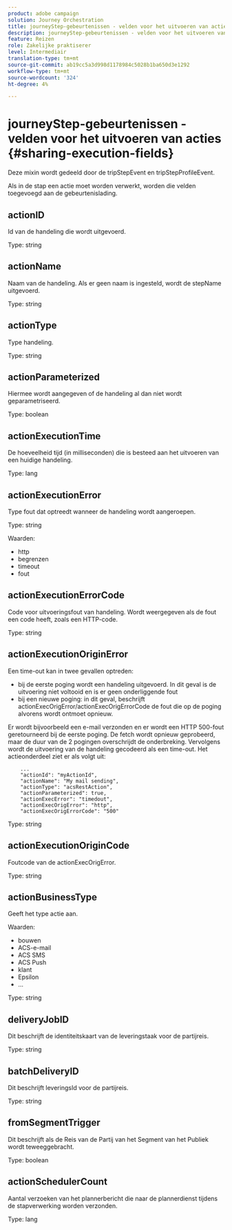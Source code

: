 ```yaml
---
product: adobe campaign
solution: Journey Orchestration
title: journeyStep-gebeurtenissen - velden voor het uitvoeren van acties
description: journeyStep-gebeurtenissen - velden voor het uitvoeren van acties
feature: Reizen
role: Zakelijke praktiserer
level: Intermediair
translation-type: tm+mt
source-git-commit: ab19cc5a3d998d1178984c5028b1ba650d3e1292
workflow-type: tm+mt
source-wordcount: '324'
ht-degree: 4%

---
```



# journeyStep-gebeurtenissen - velden voor het uitvoeren van acties {#sharing-execution-fields}

Deze mixin wordt gedeeld door de tripStepEvent en tripStepProfileEvent.

Als in de stap een actie moet worden verwerkt, worden die velden toegevoegd aan de gebeurtenislading.

## actionID

Id van de handeling die wordt uitgevoerd.

Type: string

## actionName

Naam van de handeling. Als er geen naam is ingesteld, wordt de stepName uitgevoerd.

Type: string

## actionType

Type handeling.

Type: string

## actionParameterized

Hiermee wordt aangegeven of de handeling al dan niet wordt geparametriseerd.

Type: boolean

## actionExecutionTime

De hoeveelheid tijd (in milliseconden) die is besteed aan het uitvoeren van een huidige handeling.

Type: lang

## actionExecutionError

Type fout dat optreedt wanneer de handeling wordt aangeroepen.

Type: string

Waarden:
* http
* begrenzen
* timeout
* fout

## actionExecutionErrorCode

Code voor uitvoeringsfout van handeling. Wordt weergegeven als de fout een code heeft, zoals een HTTP-code.

Type: string

## actionExecutionOriginError

Een time-out kan in twee gevallen optreden:

* bij de eerste poging wordt een handeling uitgevoerd. In dit geval is de uitvoering niet voltooid en is er geen onderliggende fout
* bij een nieuwe poging: in dit geval, beschrijft actionExecOrigError/actionExecOrigErrorCode de fout die op de poging alvorens wordt ontmoet opnieuw.

Er wordt bijvoorbeeld een e-mail verzonden en er wordt een HTTP 500-fout geretourneerd bij de eerste poging. De fetch wordt opnieuw geprobeerd, maar de duur van de 2 pogingen overschrijdt de onderbreking. Vervolgens wordt de uitvoering van de handeling gecodeerd als een time-out. Het actieonderdeel ziet er als volgt uit:

```
    ...
    "actionId": "myActionId",
    "actionName": "My mail sending",
    "actionType": "acsRestAction",
    "actionParameterized": true,
    "actionExecError": "timedout",
    "actionExecOrigError": "http",
    "actionExecOrigErrorCode": "500"
```

Type: string

## actionExecutionOriginCode

Foutcode van de actionExecOrigError.

Type: string

## actionBusinessType

Geeft het type actie aan.

Waarden:

* bouwen
* ACS-e-mail
* ACS SMS
* ACS Push
* klant
* Epsilon
* ...

Type: string

## deliveryJobID

Dit beschrijft de identiteitskaart van de leveringstaak voor de partijreis.

Type: string

## batchDeliveryID

Dit beschrijft leveringsId voor de partijreis.

Type: string

## fromSegmentTrigger

Dit beschrijft als de Reis van de Partij van het Segment van het Publiek wordt teweeggebracht.

Type: boolean

## actionSchedulerCount

Aantal verzoeken van het plannerbericht die naar de plannerdienst tijdens de stapverwerking worden verzonden.

Type: lang
